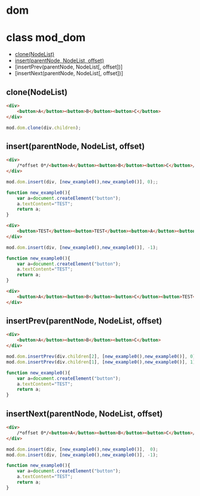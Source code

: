 # dom

# class mod_dom
- [clone(NodeList)](#clonenodelist)
- [insert(parentNode, NodeList, offset)](#insertparentnodenodelistoffset)
- [insertPrev(parentNode, NodeList[, offset])]
- [insertNext(parentNode, NodeList[, offset])]

## clone(NodeList)
```html
<div>
	<button>A</button><button>B</button><button>C</button>
</div>
```
```js
mod.dom.clone(div.children);
```

## insert(parentNode, NodeList, offset)
```html
<div>
	/*offset 0*/<button>A</button><button>B</button><button>C</button>/*offset -1*/
</div>
```
```js
mod.dom.insert(div, [new_example0(),new_example0()], 0);;

function new_example0(){
	var a=document.createElement("button");
	a.textContent="TEST";
	return a;
}
```
```html
<div>
	<button>TEST</button><button>TEST</button><button>A</button><button>B</button><button>C</button>
</div>
```
```js
mod.dom.insert(div, [new_example0(),new_example0()], -1);

function new_example0(){
	var a=document.createElement("button");
	a.textContent="TEST";
	return a;
}
```
```html
<div>
	<button>A</button><button>B</button><button>C</button><button>TEST</button><button>TEST</button>
</div>
```

## insertPrev(parentNode, NodeList, offset)
```html
<div>
	<button>A</button><button>B</button><button>C</button>
</div>
```
```js
mod.dom.insertPrev(div.children[2], [new_example0(),new_example0()], 0);
mod.dom.insertPrev(div.children[1], [new_example0(),new_example0()], 1);

function new_example0(){
	var a=document.createElement("button");
	a.textContent="TEST";
	return a;
}
```

## insertNext(parentNode, NodeList, offset)
```html
<div>
	/*offset 0*/<button>A</button><button>B</button><button>C</button>/*offset -1*/
</div>
```
```js
mod.dom.insert(div, [new_example0(),new_example0()],  0);
mod.dom.insert(div, [new_example0(),new_example0()], -1);

function new_example0(){
	var a=document.createElement("button");
	a.textContent="TEST";
	return a;
}
```